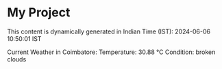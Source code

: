 # My Project

This content is dynamically generated in Indian Time (IST): 2024-06-06 10:50:01 IST


Current Weather in Coimbatore:
Temperature: 30.88 °C
Condition: broken clouds
